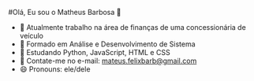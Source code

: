 #Olá, Eu sou o Matheus Barbosa 👋

- 🔭 Atualmente trabalho na área de finanças de uma concessionária de veículo
- 🌱 Formado em Análise e Desenvolvimento de Sistema
- 👯 Estudando Python, JavaScript, HTML e CSS
- 🤔 Contate-me no e-mail: mateus.felixbarb@gmail.com
- 😄 Pronouns: ele/dele

